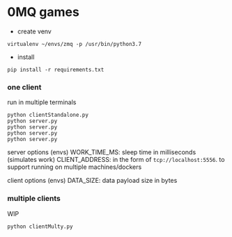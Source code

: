 # 0MQ games

* create venv
```shell
virtualenv ~/envs/zmq -p /usr/bin/python3.7
```
* install
```shell
pip install -r requirements.txt
```

### one client
run in multiple terminals
```shell
python clientStandalone.py
python server.py
python server.py
python server.py
python server.py
```

server options (envs)
WORK_TIME_MS: sleep time in milliseconds (simulates work)
CLIENT_ADDRESS: in the form of `tcp://localhost:5556`. to support running on multiple machines/dockers

client options (envs)
DATA_SIZE: data payload size in bytes

### multiple clients
WIP
```shell
python clientMulty.py
```